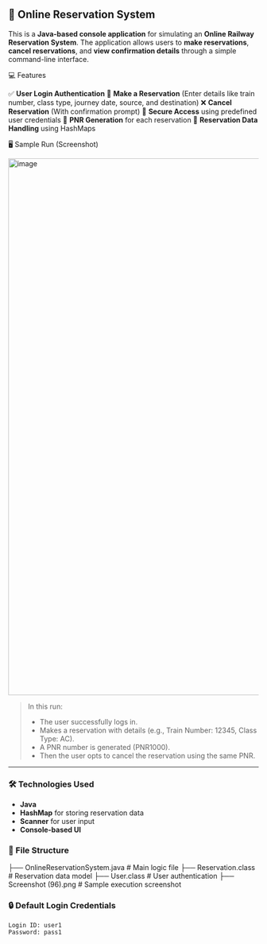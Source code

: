
## 🚆 Online Reservation System

This is a **Java-based console application** for simulating an **Online Railway Reservation System**. The application allows users to **make reservations**, **cancel reservations**, and **view confirmation details** through a simple command-line interface.

 💻 Features

 ✅ **User Login Authentication**
 📝 **Make a Reservation** (Enter details like train number, class type, journey date, source, and destination)
 ❌ **Cancel Reservation** (With confirmation prompt)
 🔐 **Secure Access** using predefined user credentials
 📄 **PNR Generation** for each reservation
 🧾 **Reservation Data Handling** using HashMaps

 🖥️ Sample Run (Screenshot)

<img width="1920" height="1080" alt="image" src="https://github.com/user-attachments/assets/3b060a7c-cfff-48bb-b642-15381ba690c7" />


> In this run:
>
> * The user successfully logs in.
> * Makes a reservation with details (e.g., Train Number: 12345, Class Type: AC).
> * A PNR number is generated (PNR1000).
> * Then the user opts to cancel the reservation using the same PNR.

---

### 🛠️ Technologies Used

* **Java**
* **HashMap** for storing reservation data
* **Scanner** for user input
* **Console-based UI**

### 📂 File Structure

├── OnlineReservationSystem.java   # Main logic file
├── Reservation.class              # Reservation data model
├── User.class                     # User authentication
├── Screenshot (96).png            # Sample execution screenshot

### 🔒 Default Login Credentials

```
Login ID: user1
Password: pass1
